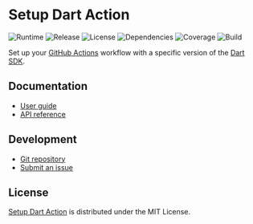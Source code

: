 # Setup Dart Action
![Runtime](https://img.shields.io/badge/node-%3E%3D12.4-brightgreen.svg) ![Release](https://img.shields.io/badge/action-v1.0.0-blue.svg) ![License](https://img.shields.io/badge/licence-MIT-green.svg) ![Dependencies](https://david-dm.org/cedx/setup-dart.svg) ![Coverage](https://coveralls.io/repos/github/cedx/setup-dart/badge.svg) ![Build](https://github.com/cedx/setup-dart/workflows/build/badge.svg)

Set up your [GitHub Actions](https://github.com/features/actions) workflow with a specific version of the [Dart SDK](https://dart.dev/tools/sdk).

## Documentation
- [User guide](https://dev.belin.io/setup-dart)
- [API reference](https://dev.belin.io/setup-dart/api)

## Development
- [Git repository](https://github.com/cedx/setup-dart)
- [Submit an issue](https://github.com/cedx/setup-dart/issues)

## License
[Setup Dart Action](https://dev.belin.io/setup-dart) is distributed under the MIT License.

